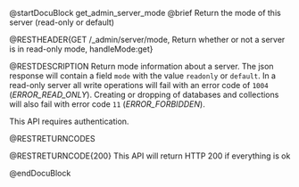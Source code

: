 @startDocuBlock get_admin_server_mode
@brief Return the mode of this server (read-only or default)

@RESTHEADER{GET /_admin/server/mode, Return whether or not a server is in read-only mode, handleMode:get}

@RESTDESCRIPTION
Return mode information about a server. The json response will contain
a field `mode` with the value `readonly` or `default`. In a read-only server
all write operations will fail with an error code of `1004` (_ERROR_READ_ONLY_).
Creating or dropping of databases and collections will also fail with error code `11` (_ERROR_FORBIDDEN_).

This API requires authentication.

@RESTRETURNCODES

@RESTRETURNCODE{200}
This API will return HTTP 200 if everything is ok

@endDocuBlock
